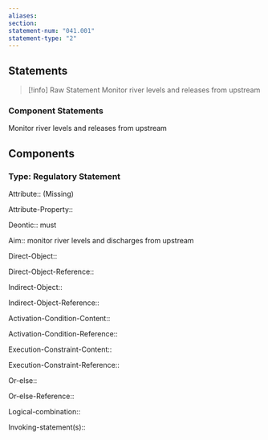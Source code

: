 ```yaml
---
aliases: 
section: 
statement-num: "041.001"
statement-type: "2"
---
```

## Statements 
> [!info] Raw Statement
> Monitor river levels and releases from upstream 
> 

### Component Statements
Monitor river levels and releases from upstream 
## Components
### Type: Regulatory Statement
Attribute:: (Missing)

Attribute-Property::


Deontic:: must


Aim:: monitor river levels and discharges from upstream 


Direct-Object::

Direct-Object-Reference:: 


Indirect-Object::

Indirect-Object-Reference:: 


Activation-Condition-Content::

Activation-Condition-Reference:: 


Execution-Constraint-Content::

Execution-Constraint-Reference:: 


Or-else::

Or-else-Reference:: 


Logical-combination::


Invoking-statement(s)::
